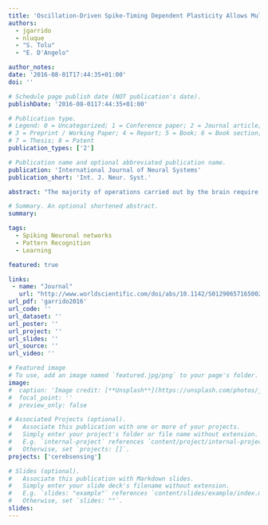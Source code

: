 ```yaml
---
title: 'Oscillation-Driven Spike-Timing Dependent Plasticity Allows Multiple Overlapping Pattern Recognition in Inhibitory Interneuron Networks'
authors:
  - jgarrido
  - nluque
  - "S. Tolu"
  - "E. D'Angelo"

author_notes:
date: '2016-08-01T17:44:35+01:00'
doi: ''

# Schedule page publish date (NOT publication's date).
publishDate: '2016-08-0117:44:35+01:00'

# Publication type.
# Legend: 0 = Uncategorized; 1 = Conference paper; 2 = Journal article;
# 3 = Preprint / Working Paper; 4 = Report; 5 = Book; 6 = Book section;
# 7 = Thesis; 8 = Patent
publication_types: ['2']

# Publication name and optional abbreviated publication name.
publication: 'International Journal of Neural Systems'
publication_short: 'Int. J. Neur. Syst.'

abstract: "The majority of operations carried out by the brain require learning complex signal patterns for future recognition, retrieval and reuse. Although learning is thought to depend on multiple forms of long-term synaptic plasticity, the way this latter contributes to pattern recognition is still poorly understood. Here, we have used a simple model of afferent excitatory neurons and interneurons with lateral inhibition, reproducing a network topology found in many brain areas from the cerebellum to cortical columns. When endowed with spike-timing dependent plasticity (STDP) at the excitatory input synapses and at the inhibitory interneuron–interneuron synapses, the interneurons rapidly learned complex input patterns. Interestingly, induction of plasticity required that the network be entrained into theta-frequency band oscillations, setting the internal phase-reference required to drive STDP. Inhibitory plasticity effectively distributed multiple patterns among available interneurons, thus allowing the simultaneous detection of multiple overlapping patterns. The addition of plasticity in intrinsic excitability made the system more robust allowing self-adjustment and rescaling in response to a broad range of input patterns. The combination of plasticity in lateral inhibitory connections and homeostatic mechanisms in the inhibitory interneurons optimized mutual information (MI) transfer. The storage of multiple complex patterns in plastic interneuron networks could be critical for the generation of sparse representations of information in excitatory neuron populations falling under their control."

# Summary. An optional shortened abstract.
summary:

tags:
  - Spiking Neuronal networks
  - Pattern Recognition
  - Learning

featured: true

links:
 - name: "Journal"
   url: "http://www.worldscientific.com/doi/abs/10.1142/S0129065716500209"
url_pdf: 'garrido2016'
url_code: ''
url_dataset: ''
url_poster: ''
url_project: ''
url_slides: ''
url_source: ''
url_video: ''

# Featured image
# To use, add an image named `featured.jpg/png` to your page's folder.
image:
#  caption: 'Image credit: [**Unsplash**](https://unsplash.com/photos/jdD8gXaTZsc)'
#  focal_point: ''
#  preview_only: false

# Associated Projects (optional).
#   Associate this publication with one or more of your projects.
#   Simply enter your project's folder or file name without extension.
#   E.g. `internal-project` references `content/project/internal-project/index.md`.
#   Otherwise, set `projects: []`.
projects: ['cerebsensing']

# Slides (optional).
#   Associate this publication with Markdown slides.
#   Simply enter your slide deck's filename without extension.
#   E.g. `slides: "example"` references `content/slides/example/index.md`.
#   Otherwise, set `slides: ""`.
slides:
---
```

